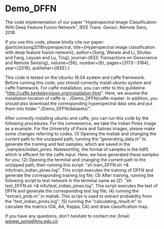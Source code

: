 # Demo_DFFN
The code implementation of our paper "Hyperspectral Image Classification With Deep Feature Fusion Network", IEEE Trans. Geosci. Remote Sens, 2018.

If you use this code, please kindly cite our paper:
@article{song2018hyperspectral,
  title={Hyperspectral image classification with deep feature fusion network},
  author={Song, Weiwei and Li, Shutao and Fang, Leyuan and Lu, Ting},
  journal={IEEE Transactions on Geoscience and Remote Sensing},
  volume={56},
  number={6},
  pages={3173--3184},
  year={2018},
  publisher={IEEE}
}

This code is tested on the Ubuntu 16.04 system and caffe framework. Before running this code, you should correctly install ubuntu system and caffe framework. For caffe installation, you can refer to this guildeline "http://caffe.berkeleyvision.org/installation.html". Here, we assume the installation location of caffe is : ./Demo_DFFN/caffe-master. In addition, you should also  download the corresponding hyperspectral data sets and put them into folder "./Demo_DFFN/datasets/".

After correctly installing ubuntu and caffe, you can run this code by the following procedures. For the convenience, we take the Indian Pines image as a example. For the University of Pavia and Salinas images, please make some changes referring to codes. 
(1) Opening the matlab and changing the current path to the unzipped path,  running the "generating_data.m" to generate the training and       test samples, which are saved in the ./samples/indian_pines. Noteworthily, the format of samples is the hdf5 which is efficent for the     caffe input. Here, we have generated these samples for you;
(2) Opening the terminal and changing the current path to the unzipped path, then running this script:
    "sh train_DFFN.sh >& info/train_indian_pines.log". This script executes the training of DFFN and generate the corresponding training       log file;
(3) After training, running the following script to test network in the terminal same as (2):
    "sh test_DFFN.sh >& info/test_indian_pines.log". This script executes the test of DFFN and generate the corresponding test log file;
(4) running the "extract_prob.m" in matlab. This script is used to extract probability from the "test_indian_pines.log";
(5) running the "calculating_result.m" to calculate the matrics (OA, AA, Kappa, CA) and draw classification map.

If you have any questions, don't hesitate to contact me: Email: weiwei_song@hnu.edu.cn
